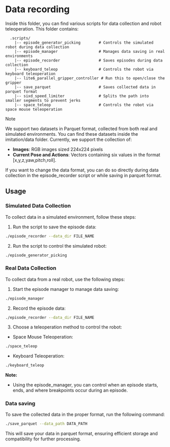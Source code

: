 # Data recording

Inside this folder, you can find various scripts for data collection and robot teleoperation. This folder contains:

```
  .scripts/
    |-- episode_generator_picking        # Controls the simulated robot during data collection
    |-- episode_manager                  # Manages data saving in real environments
    |-- episode_recorder                 # Saves episodes during data collection
    |-- keyboard_teleop                  # Controls the robot via keyboard teleoperation
    |-- lite6_parallel_gripper_controller # Run this to open/close the gripper
    |-- save_parquet                     # Saves collected data in parquet format
    |-- sixd_speed_limiter               # Splits the path into smaller segments to prevent jerks
    |-- space_teleop                     # Controls the robot via space mouse teleoperation

```

>[!NOTE]
 We support two datasets in Parquet format, collected from both real and simulated environments. You can find these datasets inside the imitation/data folder. Currently, we support the collection of:
  - **Images**: RGB images sized 224x224 pixels
  - **Current Pose and Actions**: Vectors containing six values in the format [x,y,z,yaw,pitch,roll].

If you want to change the data format, you can do so directly during data collection in the episode_recorder script or while saving in parquet format.

## Usage

### **Simulated Data Collection**
  To collect data in a simulated environment, follow these steps:
  1. Run the script to save the episode data:
  ```sh
  ./episode_recorder --data_dir FILE_NAME
  ```
  2. Run the script to control the simulated robot:
  ```sh
  ./episode_generator_picking
  ```
    

### **Real  Data Collection**
  To collect data from a real robot, use the following steps:
  1. Start the episode manager to manage data saving:
  ```sh
  ./episode_manager
  ```
  2. Record the episode data:
  ```sh
  ./episode_recorder --data_dir FILE_NAME
  ```
  3. Choose a teleoperation method to control the robot:
  - Space Mouse Teleoperation:
  ```sh
  ./space_teleop
  ```
  - Keyboard Teleoperation:
  ```sh
  ./keyboard_teleop
  ```

  **Note:** 
  - Using the episode_manager, you can control when an episode starts, ends, and where breakpoints occur during an episode.


### **Data saving**
  To save the collected data in the proper format, run the following command:
  ```sh
  ./save_parquet --data_path DATA_PATH
  ```
  This will save your data in parquet format, ensuring efficient storage and compatibility for further processing.
